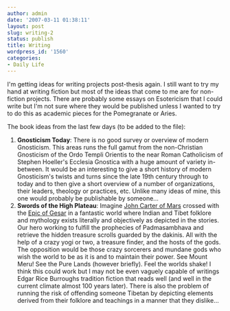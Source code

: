 ```yaml
---
author: admin
date: '2007-03-11 01:38:11'
layout: post
slug: writing-2
status: publish
title: Writing
wordpress_id: '1560'
categories:
- Daily Life
---
```

I'm getting ideas for writing projects post-thesis again. I still want to try my hand at writing fiction but most of the ideas that come to me are for non-fiction projects. There are probably some essays on Esotericism that I could write but I'm not sure where they would be published unless I wanted to try to do this as academic pieces for the Pomegranate or Aries.

The book ideas from the last few days (to be added to the file):
<ol>
	<li><strong>Gnosticism Today</strong>: There is no good survey or overview of modern Gnosticism. This areas runs the full gamut from the non-Christian Gnosticism of the Ordo Templi Orientis to the near Roman Catholicism of Stephen Hoeller's Ecclesia Gnostica with a huge amount of variety in-between. It would be an interesting to give a short history of modern Gnosticism's twists and turns since the late 19th century through to today and to then give a short overview of a number of organizations, their leaders, theology or practices, etc. Unlike many ideas of mine, this one would probably be publishable by someone...</li>
	<li><strong>Swords of the High Plateau</strong>: Imagine <a href="http://en.wikipedia.org/wiki/John_Carter_%28character%29">John Carter of Mars</a> crossed with the <a href="http://en.wikipedia.org/wiki/Gesar">Epic of Gesar</a> in a fantastic world where Indian and Tibet folklore and mythology exists literally and objectively as depicted in the stories. Our hero working to fulfill the prophecies of Padmasambhava and retrieve the hidden treasure scrolls guarded by the dakinis. All with the help of a crazy yogi or two, a treasure finder, and the hosts of the gods. The opposition would be those crazy sorcerers and mundane gods who wish the world to be as it is and to maintain their power. See Mount Meru! See the Pure Lands (however briefly). Feel the worlds shake! I think this could work but I may not be even vaguely capable of writings Edgar Rice Burroughs tradition fiction that reads well (and well in the current climate almost 100 years later). There is also the problem of running the risk of offending someone Tibetan by depicting elements derived from their folklore and teachings in a manner that they dislike...</li>
</ol>
